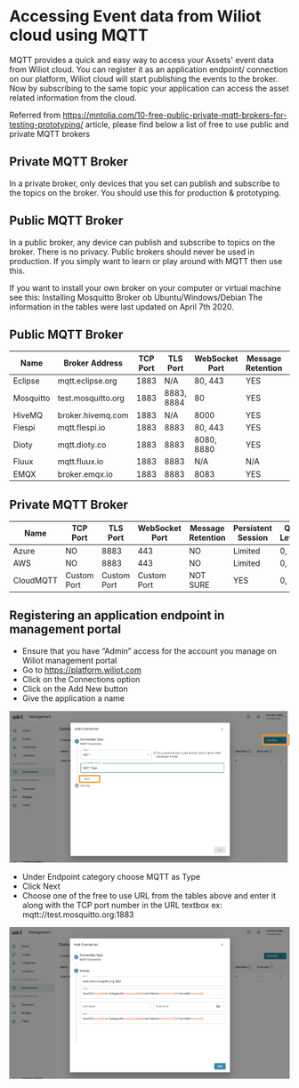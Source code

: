 # Accessing Event data from Wiliot cloud using MQTT

MQTT provides a quick and easy way to access your Assets' event data from Wiliot cloud. You can register it as an application endpoint/
connection on our platform, Wiliot cloud will start publishing the events to the broker. Now by subscribing to the same topic your application can
access the asset related information from the cloud.


Referred from https://mntolia.com/10-free-public-private-mqtt-brokers-for-testing-prototyping/ article, please find below a list of free to use public
and private MQTT brokers

## Private MQTT Broker 

In a private broker, only devices that you set can publish and subscribe to the topics on the broker. You should use this
for production & prototyping.


## Public MQTT Broker

In a public broker, any device can publish and subscribe to topics on the broker. There is no privacy. Public brokers should
never be used in production. If you simply want to learn or play around with MQTT then use this.


If you want to install your own broker on your computer or virtual machine see this:
Installing Mosquitto Broker ob Ubuntu/Windows/Debian
The information in the tables were last updated on April 7th 2020.


## Public MQTT Broker

| Name      | Broker Address     | TCP Port | TLS Port   | WebSocket Port | Message Retention | Persistent Session | Sign Up Requred |
|-----------|--------------------|----------|------------|----------------|-------------------|--------------------|-----------------|
| Eclipse   | mqtt.eclipse.org   | 1883     | N/A        | 80, 443        | YES               | YES                | NO              |
| Mosquitto | test.mosquitto.org | 1883     | 8883, 8884 | 80             | YES               | YES                | NO              |
| HiveMQ    | broker.hivemq.com  | 1883     | N/A        | 8000           | YES               | YES                | NO              |
| Flespi    | mqtt.flespi.io     | 1883     | 8883       | 80, 443        | YES               | YES                | YES             |
| Dioty     | mqtt.dioty.co      | 1883     | 8883       | 8080, 8880     | YES               | YES                | YES             |
| Fluux     | mqtt.fluux.io      | 1883     | 8883       | N/A            | N/A               | N/A                | NO              |
| EMQX      | broker.emqx.io     | 1883     | 8883       | 8083           | YES               | YES                | NO              |


## Private MQTT Broker

| Name      | TCP Port    | TLS Port    | WebSocket Port | Message Retention | Persistent Session | QoS Levels |  
|-----------|-------------|-------------|----------------|-------------------|--------------------|------------|
| Azure     | NO          | 8883        | 443            | NO                | Limited            | 0, 1       |  
| AWS       | NO          | 8883        | 443            | NO                | Limited            | 0, 1       |  
| CloudMQTT | Custom Port | Custom Port | Custom Port    | NOT SURE          | YES                | 0, 1, 2    | 


## Registering an application endpoint in management portal

- Ensure that you have “Admin” access for the account you manage on Wiliot management portal
- Go to https://platform.wiliot.com
- Click on the Connections option
- Click on the Add New  button
- Give the application a name

![mqtt1.png](screenshots%2Fmqtt1.png)

- Under Endpoint category choose MQTT as Type
- Click Next
- Choose one of the free to use URL from the tables above and enter it along with the TCP port number in the URL textbox ex: mqtt://test.mosquitto.org:1883

![mqtt2.png](screenshots%2Fmqtt2.png)